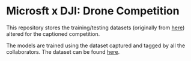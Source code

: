 # Microsft x DJI: Drone Competition

This repository stores the training/testing datasets (originally from [here](https://github.com/Horea94/Fruit-Images-Dataset)) altered for the captioned competition.

The models are trained using the dataset captured and tagged by all the collaborators. The dataset can be found [here](https://www.kaggle.com/tjtanaa/yolo-fruits-dataset-for-dji-wsdk-object-detection). 